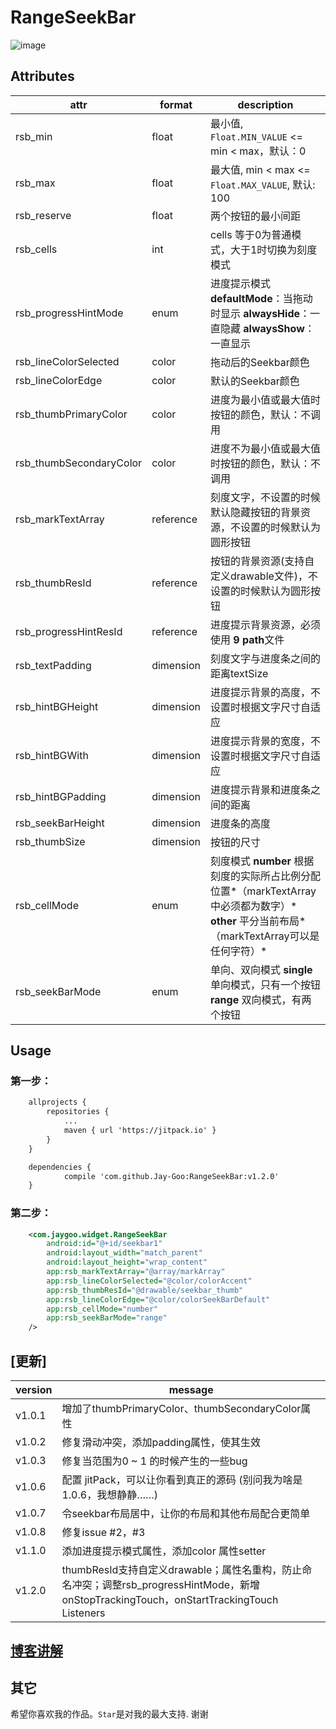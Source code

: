 
# RangeSeekBar 

![image](https://github.com/Jay-Goo/RangeSeekBar/blob/master/Gif/2017-02-08%2019_27_55.gif)

## Attributes

attr | format | description
-------- | ---|---
rsb_min|float|最小值, `Float.MIN_VALUE` <= min < max，默认：0
rsb_max|float|最大值, min < max <= `Float.MAX_VALUE`, 默认: 100
rsb_reserve|float|两个按钮的最小间距
rsb_cells|int|cells 等于0为普通模式，大于1时切换为刻度模式
rsb_progressHintMode|enum|进度提示模式 **defaultMode**：当拖动时显示 **alwaysHide**：一直隐藏 **alwaysShow**：一直显示
rsb_lineColorSelected|color|拖动后的Seekbar颜色
rsb_lineColorEdge|color|默认的Seekbar颜色
rsb_thumbPrimaryColor|color|进度为最小值或最大值时按钮的颜色，默认：不调用
rsb_thumbSecondaryColor|color|进度不为最小值或最大值时按钮的颜色，默认：不调用
rsb_markTextArray|reference|刻度文字，不设置的时候默认隐藏按钮的背景资源，不设置的时候默认为圆形按钮
rsb_thumbResId|reference|按钮的背景资源(支持自定义drawable文件)，不设置的时候默认为圆形按钮
rsb_progressHintResId|reference|进度提示背景资源，必须使用 **9 path**文件
rsb_textPadding|dimension|刻度文字与进度条之间的距离textSize|dimension|刻度文字和进度提示文字的大小
rsb_hintBGHeight|dimension|进度提示背景的高度，不设置时根据文字尺寸自适应
rsb_hintBGWith|dimension|进度提示背景的宽度，不设置时根据文字尺寸自适应
rsb_hintBGPadding|dimension|进度提示背景和进度条之间的距离
rsb_seekBarHeight|dimension|进度条的高度
rsb_thumbSize|dimension|按钮的尺寸
rsb_cellMode|enum|刻度模式 **number** 根据刻度的实际所占比例分配位置*（markTextArray中必须都为数字）* **other** 平分当前布局*（markTextArray可以是任何字符）*
rsb_seekBarMode| enum |单向、双向模式 **single** 单向模式，只有一个按钮 **range** 双向模式，有两个按钮

## Usage

### 第一步：

```xml
    allprojects {
		repositories {
			...
			maven { url 'https://jitpack.io' }
		}
	}

	dependencies {
	        compile 'com.github.Jay-Goo:RangeSeekBar:v1.2.0'
	}

```


### 第二步：

```xml
    <com.jaygoo.widget.RangeSeekBar
        android:id="@+id/seekbar1"
        android:layout_width="match_parent"
        android:layout_height="wrap_content"
        app:rsb_markTextArray="@array/markArray"
        app:rsb_lineColorSelected="@color/colorAccent"
        app:rsb_thumbResId="@drawable/seekbar_thumb"
        app:rsb_lineColorEdge="@color/colorSeekBarDefault"
        app:rsb_cellMode="number"
        app:rsb_seekBarMode="range"
    />
```

## [更新]
version | message
-------- | ---
v1.0.1 | 增加了thumbPrimaryColor、thumbSecondaryColor属性
v1.0.2 | 修复滑动冲突，添加padding属性，使其生效
v1.0.3 | 修复当范围为0 ~ 1 的时候产生的一些bug
v1.0.6 | 配置 jitPack，可以让你看到真正的源码 (别问我为啥是1.0.6，我想静静……)
v1.0.7 | 令seekbar布局居中，让你的布局和其他布局配合更简单
v1.0.8 | 修复issue #2，#3
v1.1.0 | 添加进度提示模式属性，添加color 属性setter
v1.2.0 | thumbResId支持自定义drawable；属性名重构，防止命名冲突；调整rsb_progressHintMode，新增onStopTrackingTouch，onStartTrackingTouch Listeners

## [博客讲解](http://blog.csdn.net/google_acmer/article/details/54971421)

## 其它
希望你喜欢我的作品。`Star`是对我的最大支持. 谢谢




